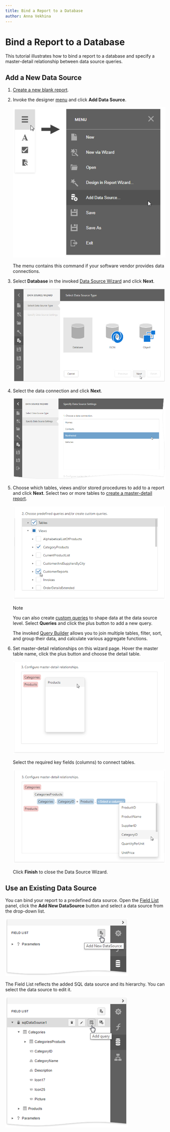 ```yaml
---
title: Bind a Report to a Database
author: Anna Vekhina
---
```

# Bind a Report to a Database

This tutorial illustrates how to bind a report to a database and specify a master-detail relationship between data source queries.

## Add a New Data Source

1. [Create a new blank report](../../report-designer/add-new-reports.md).
1. Invoke the designer [menu](../report-designer-tools/menu.md) and click **Add Data Source**.

   ![](../../../images/eurd-web-data-source-menu.png) 

   The menu contains this command if your software vendor provides data connections.

1. Select **Database** in the invoked [Data Source Wizard](../report-designer-tools/data-source-wizard.md) and click **Next**.

    ![](../../../images/eurd-web-data-source-wizard-select-db.png)

1. Select the data connection and click **Next**.

    ![](../../../images/eurd-web-data-source-wizard-choose-a-data-connection.png)

1. Choose which tables, views and/or stored procedures to add to a report and click **Next**. Select two or more tables to [create a master-detail report](../create-reports/master-detail-reports-with-detail-report-bands.md).

    ![](../../../images/eurd-web-data-source-wizard-create-a-query-automatically.png)
    
    > [!NOTE]
    > You can also create [custom queries](../report-designer-tools/data-source-wizard\specify-data-source-settings-database.md) to shape data at the data source level. Select **Queries** and click the plus button to add a new query.
    > 
    > The invoked [Query Builder](../report-designer-tools/query-builder.md) allows you to join multiple tables, filter, sort, and group their data, and calculate various aggregate functions.
      

1. Set master-detail relationships on this wizard page. Hover the master table name, click the plus button and choose the detail table. 

    ![](../../../images/eurd-web-binding-data-source-wizard-master-detail-relations.png)

    Select the required key fields (columns) to connect tables. 

    ![](../../../images/eurd-web-binding-data-source-wizard-master-detail-key-fields.png)

    Click **Finish** to close the Data Source Wizard.


## Use an Existing Data Source

You can bind your report to a predefined data source. Open the [Field List](../report-designer-tools/ui-panels/field-list.md) panel, click the **Add New DataSource** button and select a data source from the drop-down list.

![](../../../images/eurd-web-binding-field-list-add-data-source.png)

The Field List reflects the added SQL data source and its hierarchy. You can select the data source to edit it.

![](../../../images/eurd-web-binding-field-list-hierarchy.png)
